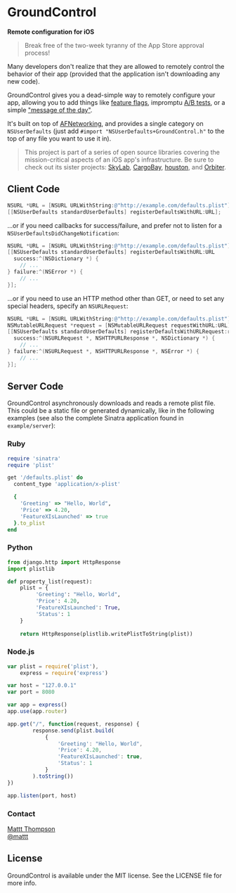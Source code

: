 # GroundControl
**Remote configuration for iOS**

> Break free of the two-week tyranny of the App Store approval process!

Many developers don't realize that they are allowed to remotely control the behavior of their app (provided that the application isn't downloading any new code).

GroundControl gives you a dead-simple way to remotely configure your app, allowing you to add things like [feature flags](http://code.flickr.com/blog/2009/12/02/flipping-out/), impromptu [A/B tests](http://en.wikipedia.org/wiki/A/B_testing), or a simple ["message of the day"](http://en.wikipedia.org/wiki/Motd_%28Unix%29).

It's built on top of [AFNetworking](https://github.com/afnetworking/afnetworking), and provides a single category on `NSUserDefaults` (just add `#import "NSUserDefaults+GroundControl.h"` to the top of any file you want to use it in).

> This project is part of a series of open source libraries covering the mission-critical aspects of an iOS app's infrastructure. Be sure to check out its sister projects: [SkyLab](https://github.com/mattt/SkyLab), [CargoBay](https://github.com/mattt/CargoBay), [houston](https://github.com/mattt/houston), and [Orbiter](https://github.com/mattt/Orbiter).

## Client Code

```objective-c
NSURL *URL = [NSURL URLWithString:@"http://example.com/defaults.plist"];
[[NSUserDefaults standardUserDefaults] registerDefaultsWithURL:URL];
```

...or if you need callbacks for success/failure, and prefer not to listen for a `NSUserDefaultsDidChangeNotification`:

```objective-c
NSURL *URL = [NSURL URLWithString:@"http://example.com/defaults.plist"];
[[NSUserDefaults standardUserDefaults] registerDefaultsWithURL:URL
  success:^(NSDictionary *) { 
    // ... 
} failure:^(NSError *) { 
    // ...
}];
```

...or if you need to use an HTTP method other than GET, or need to set any special headers, specify an `NSURLRequest`:

```objective-c
NSURL *URL = [NSURL URLWithString:@"http://example.com/defaults.plist"];
NSMutableURLRequest *request = [NSMutableURLRequest requestWithURL:URL];
[[NSUserDefaults standardUserDefaults] registerDefaultsWithURLRequest:request
  success:^(NSURLRequest *, NSHTTPURLResponse *, NSDictionary *) { 
    // ... 
} failure:^(NSURLRequest *, NSHTTPURLResponse *, NSError *) { 
    // ... 
}];
```

## Server Code

GroundControl asynchronously downloads and reads a remote plist file. This could be a static file or generated dynamically, like in the following examples (see also the complete Sinatra application found in `example/server`):

### Ruby

```ruby
require 'sinatra'
require 'plist'

get '/defaults.plist' do
  content_type 'application/x-plist'

  {
    'Greeting' => "Hello, World",
    'Price' => 4.20,
    'FeatureXIsLaunched' => true
  }.to_plist
end
```

### Python

```python
from django.http import HttpResponse
import plistlib

def property_list(request):
    plist = { 
         'Greeting': "Hello, World", 
         'Price': 4.20, 
         'FeatureXIsLaunched': True, 
         'Status': 1 
    }
    
    return HttpResponse(plistlib.writePlistToString(plist))
```

### Node.js

```javascript
var plist = require('plist'),
    express = require('express')

var host = "127.0.0.1"
var port = 8080

var app = express()
app.use(app.router)

app.get("/", function(request, response) { 
        response.send(plist.build(
            {
                'Greeting': "Hello, World", 
                'Price': 4.20, 
                'FeatureXIsLaunched': true, 
                'Status': 1
            }
        ).toString())
})

app.listen(port, host)
```

### Contact

[Mattt Thompson](http://github.com/mattt)  
[@mattt](https://twitter.com/mattt)

## License

GroundControl is available under the MIT license. See the LICENSE file for more info.

